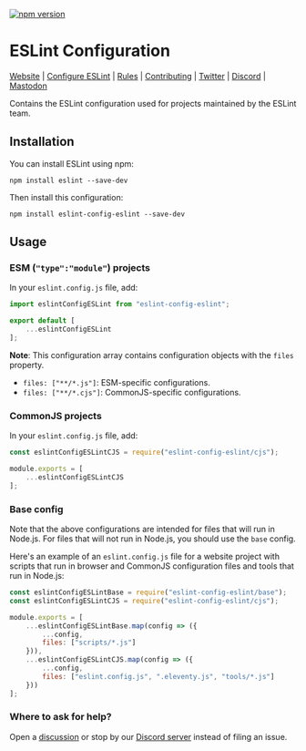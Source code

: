 [![npm version][npm-image]][npm-url]

# ESLint Configuration

[Website](https://eslint.org) | [Configure ESLint](https://eslint.org/docs/latest/use/configure) | [Rules](https://eslint.org/docs/rules/) | [Contributing](https://eslint.org/docs/latest/contribute) | [Twitter](https://twitter.com/geteslint) | [Discord](https://eslint.org/chat) | [Mastodon](https://fosstodon.org/@eslint)

Contains the ESLint configuration used for projects maintained by the ESLint team.

## Installation

You can install ESLint using npm:

```shell
npm install eslint --save-dev
```

Then install this configuration:

```shell
npm install eslint-config-eslint --save-dev
```

## Usage

### ESM (`"type":"module"`) projects

In your `eslint.config.js` file, add:

```js
import eslintConfigESLint from "eslint-config-eslint";

export default [
    ...eslintConfigESLint
];
```

**Note**: This configuration array contains configuration objects with the `files` property.

* `files: ["**/*.js"]`: ESM-specific configurations.
* `files: ["**/*.cjs"]`: CommonJS-specific configurations.

### CommonJS projects

In your `eslint.config.js` file, add:

```js
const eslintConfigESLintCJS = require("eslint-config-eslint/cjs");

module.exports = [
    ...eslintConfigESLintCJS
];
```

### Base config

Note that the above configurations are intended for files that will run in Node.js. For files that will not run in Node.js, you should use the `base` config.

Here's an example of an `eslint.config.js` file for a website project with scripts that run in browser and CommonJS configuration files and tools that run in Node.js:

```js
const eslintConfigESLintBase = require("eslint-config-eslint/base");
const eslintConfigESLintCJS = require("eslint-config-eslint/cjs");

module.exports = [
    ...eslintConfigESLintBase.map(config => ({
        ...config,
        files: ["scripts/*.js"]
    })),
    ...eslintConfigESLintCJS.map(config => ({
        ...config,
        files: ["eslint.config.js", ".eleventy.js", "tools/*.js"]
    }))
];
```

### Where to ask for help?

Open a [discussion](https://github.com/eslint/eslint/discussions) or stop by our [Discord server](https://eslint.org/chat) instead of filing an issue.

[npm-image]: https://img.shields.io/npm/v/eslint-config-eslint.svg?style=flat-square
[npm-url]: https://www.npmjs.com/package/eslint-config-eslint
